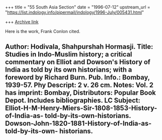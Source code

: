 +++
title = "55 South Asia Section"
date = "1996-07-12"
upstream_url = "https://list.indology.info/pipermail/indology/1996-July/005431.html"

+++
[Archive link](https://list.indology.info/pipermail/indology/1996-July/005431.html)


Here is the work, Frank Conlon cited.

Author:       Hodivala, Shahpurshah Hormasji.
Title:        Studies in Indo-Muslim history; a critical commentary on Elliot
              and Dowson's History of India as told by its own historians;
              with a foreword by Richard Burn.
Pub. Info.:   Bombay, 1939-57.
Phy Descript: 2 v. 26 cm.
Notes:        Vol. 2 has imprint: Bombay, Distributors: Popular Book Depot.
              Includes bibliographies.
LC Subject:   Elliot-H-M-Henry-Miers-Sir-1808-1853-History-of-India-as-
              told-by-its-own-historians.
              Dowson-John-1820-1881-History-of-India-as-told-by-its-own-
              historians.
------------------------------------------------------------------------------





